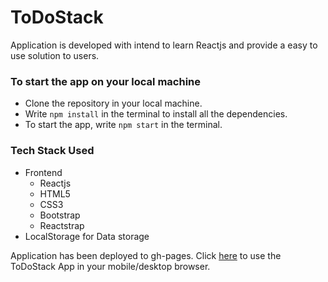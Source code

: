 # ToDoStack
Application is developed with intend to learn Reactjs and provide a easy to use solution to users.

### To start the app on your local machine
+ Clone the repository in your local machine.
+ Write `npm install` in the terminal to install all the dependencies.
+ To start the app, write `npm start` in the terminal.

### Tech Stack Used
+ Frontend
  - Reactjs
  - HTML5
  - CSS3
  - Bootstrap
  - Reactstrap
+ LocalStorage for Data storage

Application has been deployed to gh-pages. Click [here](https://meetakbari.github.io/todo-stack/) to use the ToDoStack App in your mobile/desktop browser.
